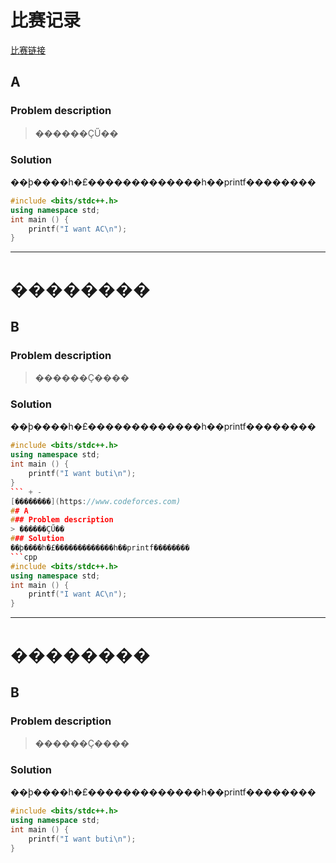  # 比赛记录
 
 [比赛链接](http://codeforces.com/contest/376)
 ## A
 ### Problem description
 > ������ҪŰ��
 ### Solution
 ��ϸ����һ�£�������������һ��printf��������
 ```cpp
 #include <bits/stdc++.h>
 using namespace std;
 int main () {
     printf("I want AC\n");
 }
 ```
 
 ***** 
 # ��������
 
 ## B
 ### Problem description
 > ������Ҫ����
 ### Solution
 ��ϸ����һ�£�������������һ��printf��������
 ```cpp
 #include <bits/stdc++.h>
 using namespace std;
 int main () {
     printf("I want buti\n");
 }
 ``` + -
 [��������](https://www.codeforces.com)
 ## A
 ### Problem description
 > ������ҪŰ��
 ### Solution
 ��ϸ����һ�£�������������һ��printf��������
 ```cpp
 #include <bits/stdc++.h>
 using namespace std;
 int main () {
     printf("I want AC\n");
 }
 ```
 
 ***** 
 # ��������
 
 ## B
 ### Problem description
 > ������Ҫ����
 ### Solution
 ��ϸ����һ�£�������������һ��printf��������
 ```cpp
 #include <bits/stdc++.h>
 using namespace std;
 int main () {
     printf("I want buti\n");
 }
 ```
